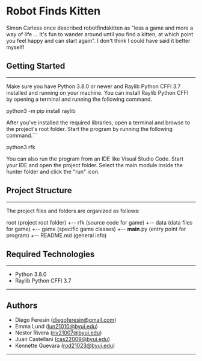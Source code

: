 # Robot Finds Kitten
Simon Carless once described robotfindskitten as "less a game and more a way of life ... It's fun to wander around until you find a kitten, at which point you feel happy and can start again". I don't think I could have said it better myself!

## Getting Started
---
Make sure you have Python 3.8.0 or newer and Raylib Python CFFI 3.7 installed and running on your machine. You can install Raylib Python CFFI by opening a terminal and running the following command.

python3 -m pip install raylib

After you've installed the required libraries, open a terminal and browse to the project's root folder. Start the program by running the following command.```

python3 rfk 

You can also run the program from an IDE like Visual Studio Code. Start your IDE and open the 
project folder. Select the main module inside the hunter folder and click the "run" icon.

## Project Structure
---
The project files and folders are organized as follows:

root                    (project root folder)
+-- rfk                 (source code for game)
  +-- data              (data files for game)
  +-- game              (specific game classes)
  +-- __main__.py       (entry point for program)
+-- README.md           (general info)


## Required Technologies
---
* Python 3.8.0
* Raylib Python CFFI 3.7

---

## Authors

- Diego Feresin (diegoferesin@gmail.com)
- Emma Lund (lun21010@byui.edu)
- Nestor Rivera (riv21007@byui.edu)
- Juan Castellani (cas22009@byui.edu)
- Kennette Guevara (rod21023@byui.edu)
---

